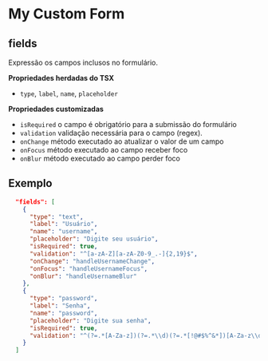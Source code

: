 # My Custom Form

## fields

Expressão os campos inclusos no formulário.

**Propriedades herdadas do TSX**

- `type`, `label`, `name`, `placeholder`
  
**Propriedades customizadas**

- `isRequired` o campo é obrigatório para a submissão do formulário
- `validation` validação necessária para o campo (regex).
- `onChange` método executado ao atualizar o valor de um campo
- `onFocus` método executado ao campo receber foco
- `onBlur` método executado ao campo perder foco

## Exemplo

```json
  "fields": [
    {
      "type": "text",
      "label": "Usuário",
      "name": "username",
      "placeholder": "Digite seu usuário",
      "isRequired": true,
      "validation": "^[a-zA-Z][a-zA-Z0-9_.-]{2,19}$",
      "onChange": "handleUsernameChange",
      "onFocus": "handleUsernameFocus",
      "onBlur": "handleUsernameBlur"
    },
    {
      "type": "password",
      "label": "Senha",
      "name": "password",
      "placeholder": "Digite sua senha",
      "isRequired": true,
      "validation": "^(?=.*[A-Za-z])(?=.*\\d)(?=.*[!@#$%^&*])[A-Za-z\\d!@#$%^&*]{8,}$"
    }
  ]
```